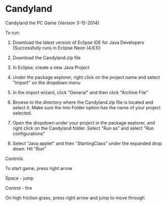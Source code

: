 # Candyland
Candyland the PC Game (Version 3-15-2014)

To run:

1. Download the latest version of Eclipse IDE for Java Developers (Successfully runs in Eclipse Neon (4.6.1))

2. Download the Candyland.zip file

3. In Eclipse, create a new Java Project

4. Under the package explorer, right click on the project name and select "Import" on the dropdown menu

5. In the import wizard, click "General" and then click "Archive File"

6. Browse to the directory where the Candyland.zip file is located and select it. Make sure the Into Folder option has the name of your project selected.

7. Open the dropdown under your project in the package explorer, and right click on the Candyland folder. Select "Run as" and select "Run configurations"

8. Select "Java applet" and then "StartingClass" under the expanded drop down. Hit "Run"

Controls

To start game, press right arrow

Space - jump

Control - fire

On high friction grass, press right arrow and jump to move through

